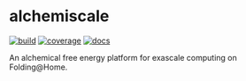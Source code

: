# alchemiscale

[![build](https://github.com/openforcefield/alchemiscale/actions/workflows/ci-integration.yml/badge.svg)](https://github.com/openforcefield/alchemiscale/actions/workflows/ci-integration.yml)
[![coverage](https://codecov.io/gh/openforcefield/alchemiscale/branch/main/graph/badge.svg)](https://codecov.io/gh/openforcefield/alchemiscale)
[![docs](https://github.com/openforcefield/alchemiscale/actions/workflows/docs.yml/badge.svg)](https://docs.alchemiscale.org/)


An alchemical free energy platform for exascale computing on Folding@Home.

